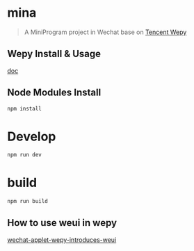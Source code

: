 # mina

> A MiniProgram project in Wechat base on [Tencent Wepy](https://github.com/Tencent/wepy)

## Wepy Install & Usage

[doc](https://tencent.github.io/wepy/document.html#/./doc.cli)

## Node Modules Install

``` bash
npm install
```

# Develop
``` bash
npm run dev
```

# build
``` bash
npm run build
```

## How to use weui in wepy

[wechat-applet-wepy-introduces-weui](https://laravelcode.cn/posts/63/wechat-applet-wepy-introduces-weui)
